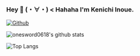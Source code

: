 ### Hey 👋 (・∀・) < Hahaha I'm Kenichi Inoue.

[![Github](https://img.shields.io/github/followers/onesword0618?label=Follow&style=social)](https://github.com/onesword0618)

![onesword0618's github stats](https://github-readme-stats.vercel.app/api?username=onesword0618&show_icons=true&count_private=true&line_height=40)

![Top Langs](https://github-readme-stats.vercel.app/api/top-langs/?username=onesword0618)
